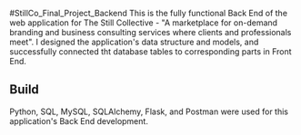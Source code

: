 #StillCo_Final_Project_Backend
This is the fully functional Back End of the web application for The Still Collective - "A marketplace for on-demand branding and business consulting services where clients and professionals meet". I designed the application's data structure and models, and successfully connected tht database tables to corresponding parts in Front End.

## Build  
Python, SQL, MySQL, SQLAlchemy, Flask, and Postman were used for this application's Back End development.
